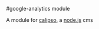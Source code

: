 [node]: http://nodejs.org
[calipso]: http://calip.so

#google-analytics module

A module for [calipso][calipso], a [node.js][node] cms
